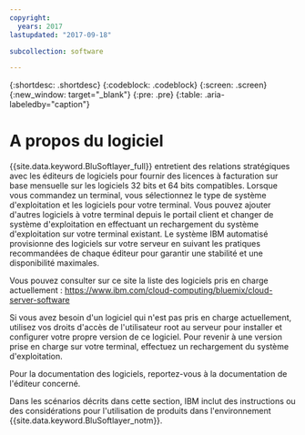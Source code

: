 ```yaml
---
copyright:
  years: 2017
lastupdated: "2017-09-18"

subcollection: software

---
```


{:shortdesc: .shortdesc}
{:codeblock: .codeblock}
{:screen: .screen}
{:new_window: target="_blank"}
{:pre: .pre}
{:table: .aria-labeledby="caption"}

# A propos du logiciel

{{site.data.keyword.BluSoftlayer_full}} entretient des relations stratégiques avec les éditeurs de logiciels pour fournir des licences à facturation sur base mensuelle sur les logiciels 32 bits et 64 bits compatibles.  Lorsque vous commandez un terminal, vous sélectionnez le type de système d'exploitation et les logiciels pour votre terminal. Vous pouvez ajouter d'autres logiciels à votre terminal depuis le portail client et changer de système d'exploitation en effectuant un rechargement du système d'exploitation <!-- (../managing/perform-os-reload-device.html)--> sur votre terminal existant. Le système IBM automatisé provisionne des logiciels sur votre serveur en suivant les pratiques recommandées de chaque éditeur pour garantir une stabilité et une disponibilité maximales.

Vous pouvez consulter sur ce site la liste des logiciels pris en charge actuellement :
https://www.ibm.com/cloud-computing/bluemix/cloud-server-software

Si vous avez besoin d'un logiciel qui n'est pas pris en charge actuellement, utilisez vos droits d'accès de l'utilisateur root au serveur pour installer et configurer votre propre version de ce logiciel.  Pour revenir à une version prise en charge sur votre terminal, effectuez un rechargement du système d'exploitation.

Pour la documentation des logiciels, reportez-vous à la documentation de l'éditeur concerné.

Dans les scénarios décrits dans cette section, IBM inclut des instructions ou des considérations pour l'utilisation de produits dans l'environnement {{site.data.keyword.BluSoftlayer_notm}}.
